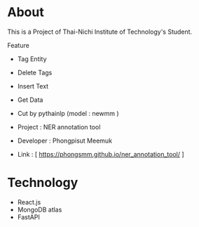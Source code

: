 # About
  This is a Project of Thai-Nichi Institute of Technology's Student.
  
  Feature 
  * Tag Entity
  * Delete Tags
  * Insert Text
  * Get Data
  * Cut by pythainlp (model : newmm )
  
* Project : NER annotation tool 
* Developer : Phongpisut Meemuk
* Link : [ https://phongsmm.github.io/ner_annotation_tool/ ]


# Technology
* React.js
* MongoDB atlas
* FastAPI
